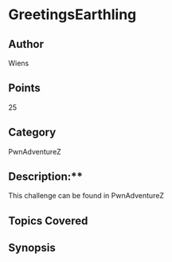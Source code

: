 # GreetingsEarthling

## Author
Wiens
## Points
25
## Category
PwnAdventureZ
## Description:**
This challenge can be found in PwnAdventureZ
## Topics Covered

## Synopsis

